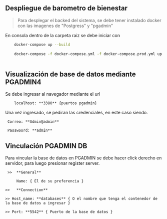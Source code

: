 ## Despliegue de barometro de bienestar
> Para desplegar el backed del sistema, se debe tener instalado docker con las imagenes de "Postgress" y "pgadmin" 

En consola dentro de la carpeta raiz se debe iniciar con 
``` bash
    docker-compose up --build
    
    docker-compose -f docker-compose.yml -f docker-compose.prod.yml up -d   
    
```

## Visualización de base de datos mediante PGADMIN4
Se debe ingresar al navegador mediante el url 
``` web
    localhost: **3380** {puertos pgadmin}
```
Una vez ingresado, se pediran las credenciales, en este caso siendo.
``` 
 Correo: **Admin@admin**

 Passwoord: **admin**
``` 

## Vinculación PGADMIN DB
Para vincular la base de datos en PGADMIN se debe hacer click derecho en servidor, para luego presionar register server.
``` 
 >>  **General**

     Name: { El de su preferencia }

>>   **Connection**

>> Host_name: **databases** { O el nombre que tenga el contenedor de la base de datos a ingresar }

>> Port: **5542** { Puerto de la base de datos }
``` 

